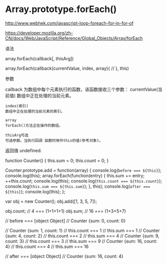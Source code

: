# Array.prototype.forEach()  



http://www.webhek.com/javascript-loop-foreach-for-in-for-of



https://developer.mozilla.org/zh-CN/docs/Web/JavaScript/Reference/Global_Objects/Array/forEach







语法 

array.forEach(callback[, thisArg])

array.forEach(callback(currentValue, index, array){
    //
}, this)

参数

callback
为数组中每个元素执行的函数，该函数接收三个参数：
    currentValue(当前值)
    数组中正在处理的当前元素。

    index(索引)
    数组中正在处理的当前元素的索引。

    array
    forEach()方法正在操作的数组。

    thisArg可选
    可选参数。当执行回调 函数时用作this的值(参考对象)。

返回值
    undefined.





function Counter() {
    this.sum = 0;
    this.count = 0;
}

Counter.prototype.add = function(array) {
    console.log(`before === ${this}`);
    console.log(this);
    array.forEach(function(entry) {
        this.sum += entry;
        ++this.count;
        console.log(this);
        console.log(`this.count === ${this.count}`);
        console.log(`this.sum === ${this.sum}`);
    }, this);
    console.log(`after === ${this}`);
    console.log(this);
};

var obj = new Counter();
obj.add([1, 3, 5, 7]);

obj.count; 
// 4 === (1+1+1+1)
obj.sum;
// 16 === (1+3+5+7)




// before === [object Object]
// Counter {sum: 0, count: 0}

// Counter {sum: 1, count: 1}
// this.count === 1
// this.sum === 1
// Counter {sum: 4, count: 2}
// this.count === 2
// this.sum === 4
// Counter {sum: 9, count: 3}
// this.count === 3
// this.sum === 9
// Counter {sum: 16, count: 4}
// this.count === 4
// this.sum === 16

// after === [object Object]
// Counter {sum: 16, count: 4}



